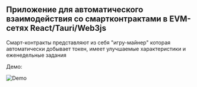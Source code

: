 ## Приложение для автоматического взаимодействия со смартконтрактами в EVM-сетях React/Tauri/Web3js
Смарт-контракты представляют из себя "игру-майнер" которая автоматически добывает токен, имеет улучшаемые характеристики и еженедельные задания

Демо:

![Demo](https://github.com/user-attachments/assets/cc0331f2-49ca-48c4-aa40-8a56b7a9d8fa)
